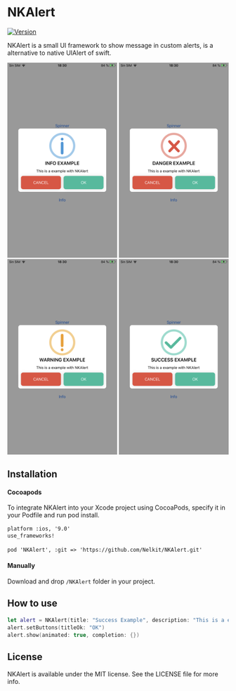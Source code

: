 # NKAlert
[![Version](https://img.shields.io/cocoapods/v/NKAlert.svg?style=flat)](https://cocoapods.org/pods/NKAlert)

NKAlert is a small UI framework to show message in custom alerts, is a alternative to native UIAlert of swift.

<p align="center">
  <img src="screenshots/screenshot_1.PNG" width=250 alt="Icon"/>
  <img src="screenshots/screenshot_2.PNG" width=250 alt="Icon"/>
  <img src="screenshots/screenshot_3.PNG" width=250 alt="Icon"/>
  <img src="screenshots/screenshot_4.PNG" width=250 alt="Icon"/>
</p>


## Installation

#### Cocoapods

To integrate NKAlert into your Xcode project using CocoaPods, specify it in your Podfile and run pod install.

```
platform :ios, '9.0'
use_frameworks!

pod 'NKAlert', :git => 'https://github.com/Nelkit/NKAlert.git'
```

#### Manually

Download and drop `/NKAlert` folder in your project.


## How to use
```swift
let alert = NKAlert(title: "Success Example", description: "This is a example with NKAlert", style: .SUCCESS)
alert.setButtons(titleOk: "OK")
alert.show(animated: true, completion: {})
```

## License

NKAlert is available under the MIT license. See the LICENSE file for more info.
